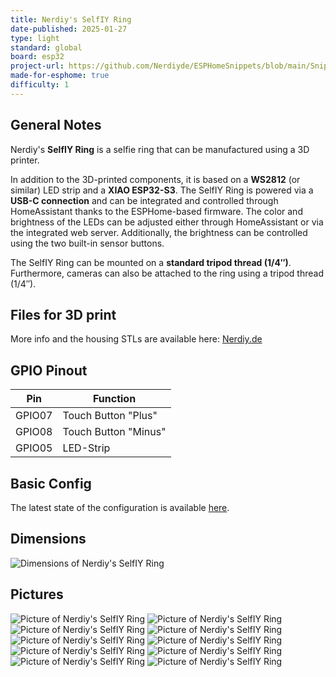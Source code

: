 ```yaml
---
title: Nerdiy's SelfIY Ring
date-published: 2025-01-27
type: light
standard: global
board: esp32
project-url: https://github.com/Nerdiyde/ESPHomeSnippets/blob/main/Snippets/selfIY_ring/nerdiys-selfiy-ring.yaml
made-for-esphome: true
difficulty: 1
---
```


## General Notes

Nerdiy's **SelfIY Ring** is a selfie ring that can be manufactured using a 3D printer.

In addition to the 3D-printed components, it is based on a **WS2812** (or similar) LED strip and a **XIAO ESP32-S3**. The SelfIY Ring is powered via a **USB-C connection** and can be integrated and controlled through HomeAssistant thanks to the ESPHome-based firmware. The color and brightness of the LEDs can be adjusted either through HomeAssistant or via the integrated web server. Additionally, the brightness can be controlled using the two built-in sensor buttons.

The SelfIY Ring can be mounted on a **standard tripod thread (1/4″)**. Furthermore, cameras can also be attached to the ring using a tripod thread (1/4″).

## Files for 3D print

More info and the housing STLs are available here: [Nerdiy.de](https://nerdiy.de/produkt/selfiy-ring-bauteile-3d-druckbarer-selfie-ring-stl-dateien/)

## GPIO Pinout

| Pin    | Function          |
| ------ | ----------------- |
| GPIO07  | Touch Button "Plus" |
| GPIO08 | Touch Button "Minus"             |
| GPIO05 | LED-Strip               |

## Basic Config

The latest state of the configuration is available [here](https://github.com/Nerdiyde/ESPHomeSnippets/blob/main/Snippets/selfIY_ring/nerdiys-selfiy-ring.yaml).

## Dimensions

![Dimensions of Nerdiy's SelfIY Ring](https://github.com/user-attachments/assets/7f20643c-5917-4b85-baeb-477cd56573cc "Dimensions of Nerdiy's SelfIY Ring")

## Pictures

![Picture of Nerdiy's SelfIY Ring](https://github.com/user-attachments/assets/d72761bc-1bd8-4ec6-9727-7397421df8e5 "Picture of Nerdiy's SelfIY Ring")
![Picture of Nerdiy's SelfIY Ring](https://github.com/user-attachments/assets/62f4b4c0-85a3-4471-91cd-310581c0fece "Picture of Nerdiy's SelfIY Ring")
![Picture of Nerdiy's SelfIY Ring](https://github.com/user-attachments/assets/3e70e8e5-5687-4137-a344-1417c2f54e8b "Picture of Nerdiy's SelfIY Ring")
![Picture of Nerdiy's SelfIY Ring](https://github.com/user-attachments/assets/be768555-6cee-4f4e-8017-faa1e013143b "Picture of Nerdiy's SelfIY Ring")
![Picture of Nerdiy's SelfIY Ring](https://github.com/user-attachments/assets/d2696e70-967d-4435-b77c-75b85cf97fa6 "Picture of Nerdiy's SelfIY Ring")
![Picture of Nerdiy's SelfIY Ring](https://github.com/user-attachments/assets/35ae8ded-0420-402f-bbc3-332dfa3b72b7 "Picture of Nerdiy's SelfIY Ring")
![Picture of Nerdiy's SelfIY Ring](https://github.com/user-attachments/assets/29642802-ea2b-4a69-a193-226355fc1a3d "Picture of Nerdiy's SelfIY Ring")
![Picture of Nerdiy's SelfIY Ring](https://github.com/user-attachments/assets/652084c1-6081-4312-96c8-fd8d925f7486 "Picture of Nerdiy's SelfIY Ring")
![Picture of Nerdiy's SelfIY Ring](https://github.com/user-attachments/assets/4afa3017-47d0-4f40-9051-62f5193b9dd1 "Picture of Nerdiy's SelfIY Ring")
![Picture of Nerdiy's SelfIY Ring](https://github.com/user-attachments/assets/8db09341-7e1a-4247-ba48-4897c898ec66 "Picture of Nerdiy's SelfIY Ring")
